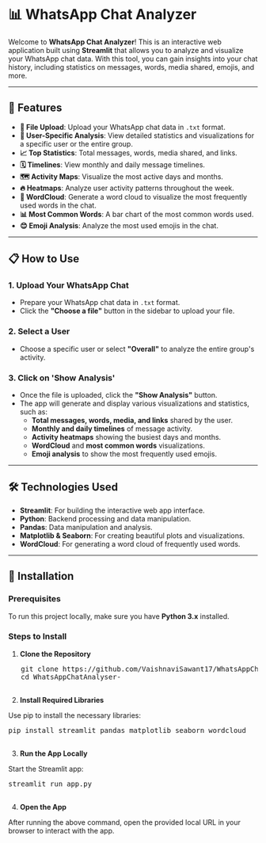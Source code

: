 # 📊 WhatsApp Chat Analyzer

Welcome to **WhatsApp Chat Analyzer**! This is an interactive web application built using **Streamlit** that allows you to analyze and visualize your WhatsApp chat data. With this tool, you can gain insights into your chat history, including statistics on messages, words, media shared, emojis, and more.

---

## 🚀 Features

- **📂 File Upload**: Upload your WhatsApp chat data in `.txt` format.
- **👥 User-Specific Analysis**: View detailed statistics and visualizations for a specific user or the entire group.
- **📈 Top Statistics**: Total messages, words, media shared, and links.
- **🗓️ Timelines**: View monthly and daily message timelines.
- **🗺️ Activity Maps**: Visualize the most active days and months.
- **🔥 Heatmaps**: Analyze user activity patterns throughout the week.
- **💬 WordCloud**: Generate a word cloud to visualize the most frequently used words in the chat.
- **📊 Most Common Words**: A bar chart of the most common words used.
- **😊 Emoji Analysis**: Analyze the most used emojis in the chat.

---

## 📋 How to Use

### 1. **Upload Your WhatsApp Chat**

- Prepare your WhatsApp chat data in `.txt` format.
- Click the **"Choose a file"** button in the sidebar to upload your file.

### 2. **Select a User**

- Choose a specific user or select **"Overall"** to analyze the entire group's activity.

### 3. **Click on 'Show Analysis'**

- Once the file is uploaded, click the **"Show Analysis"** button.
- The app will generate and display various visualizations and statistics, such as:
    - **Total messages, words, media, and links** shared by the user.
    - **Monthly and daily timelines** of message activity.
    - **Activity heatmaps** showing the busiest days and months.
    - **WordCloud** and **most common words** visualizations.
    - **Emoji analysis** to show the most frequently used emojis.

---

## 🛠️ Technologies Used

- **Streamlit**: For building the interactive web app interface.
- **Python**: Backend processing and data manipulation.
- **Pandas**: Data manipulation and analysis.
- **Matplotlib & Seaborn**: For creating beautiful plots and visualizations.
- **WordCloud**: For generating a word cloud of frequently used words.

---

## 🏁 Installation

### Prerequisites

To run this project locally, make sure you have **Python 3.x** installed.

### Steps to Install

1. **Clone the Repository**

 <pre>
   git clone https://github.com/VaishnaviSawant17/WhatsAppChatAnalyser-.git
   cd WhatsAppChatAnalyser-
   </pre>

2. **Install Required Libraries**

Use pip to install the necessary libraries:

<pre>
pip install streamlit pandas matplotlib seaborn wordcloud
 </pre>

3. **Run the App Locally**

Start the Streamlit app:

<pre>
streamlit run app.py
 </pre>

4. **Open the App**

After running the above command, open the provided local URL in your browser to interact with the app.
